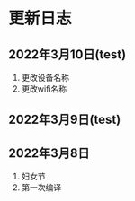 # 更新日志

## 2022年3月10日(test)

1. 更改设备名称
2. 更改wifi名称

## 2022年3月9日(test)

## 2022年3月8日

1. 妇女节
2. 第一次编译
